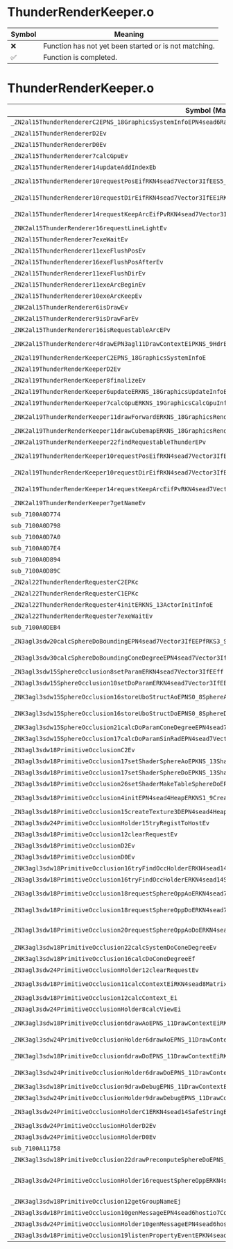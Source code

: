 # ThunderRenderKeeper.o
| Symbol | Meaning 
| ------------- | ------------- 
| :x: | Function has not yet been started or is not matching. 
| :white_check_mark: | Function is completed. 


# ThunderRenderKeeper.o
| Symbol (Mangled) | Symbol (Demangled) | Decompiled? |
| ------------- |  ------------- | ------------- |
| `_ZN2al15ThunderRendererC2EPNS_18GraphicsSystemInfoEPN4sead6RandomE` | `al::ThunderRenderer::ThunderRenderer(al::GraphicsSystemInfo *,sead::Random *)` | :x: |
| `_ZN2al15ThunderRendererD2Ev` | `al::ThunderRenderer::~ThunderRenderer()` | :x: |
| `_ZN2al15ThunderRendererD0Ev` | `al::ThunderRenderer::~ThunderRenderer()` | :x: |
| `_ZN2al15ThunderRenderer7calcGpuEv` | `al::ThunderRenderer::calcGpu(void)` | :x: |
| `_ZN2al15ThunderRenderer14updateAddIndexEb` | `al::ThunderRenderer::updateAddIndex(bool)` | :x: |
| `_ZN2al15ThunderRenderer10requestPosEifRKN4sead7Vector3IfEES5_iRKNS1_7Color4fE` | `al::ThunderRenderer::requestPos(int,float,sead::Vector3<float> const&,sead::Vector3<float> const&,int,sead::Color4f const&)` | :x: |
| `_ZN2al15ThunderRenderer10requestDirEifRKN4sead7Vector3IfEEiRKNS1_7Color4fE` | `al::ThunderRenderer::requestDir(int,float,sead::Vector3<float> const&,int,sead::Color4f const&)` | :x: |
| `_ZN2al15ThunderRenderer14requestKeepArcEifPvRKN4sead7Vector3IfEES6_RKNS2_7Color4fE` | `al::ThunderRenderer::requestKeepArc(int,float,void *,sead::Vector3<float> const&,sead::Vector3<float> const&,sead::Color4f const&)` | :x: |
| `_ZNK2al15ThunderRenderer16requestLineLightEv` | `al::ThunderRenderer::requestLineLight(void)const` | :x: |
| `_ZN2al15ThunderRenderer7exeWaitEv` | `al::ThunderRenderer::exeWait(void)` | :x: |
| `_ZN2al15ThunderRenderer11exeFlushPosEv` | `al::ThunderRenderer::exeFlushPos(void)` | :x: |
| `_ZN2al15ThunderRenderer16exeFlushPosAfterEv` | `al::ThunderRenderer::exeFlushPosAfter(void)` | :x: |
| `_ZN2al15ThunderRenderer11exeFlushDirEv` | `al::ThunderRenderer::exeFlushDir(void)` | :x: |
| `_ZN2al15ThunderRenderer11exeArcBeginEv` | `al::ThunderRenderer::exeArcBegin(void)` | :x: |
| `_ZN2al15ThunderRenderer10exeArcKeepEv` | `al::ThunderRenderer::exeArcKeep(void)` | :x: |
| `_ZNK2al15ThunderRenderer6isDrawEv` | `al::ThunderRenderer::isDraw(void)const` | :x: |
| `_ZNK2al15ThunderRenderer9isDrawFarEv` | `al::ThunderRenderer::isDrawFar(void)const` | :x: |
| `_ZNK2al15ThunderRenderer16isRequestableArcEPv` | `al::ThunderRenderer::isRequestableArc(void *)const` | :x: |
| `_ZNK2al15ThunderRenderer4drawEPN3agl11DrawContextEiPKNS_9HdrEncodeEPKNS_14SimpleModelEnvEi` | `al::ThunderRenderer::draw(agl::DrawContext *,int,al::HdrEncode const*,al::SimpleModelEnv const*,int)const` | :x: |
| `_ZN2al19ThunderRenderKeeperC2EPNS_18GraphicsSystemInfoE` | `al::ThunderRenderKeeper::ThunderRenderKeeper(al::GraphicsSystemInfo *)` | :x: |
| `_ZN2al19ThunderRenderKeeperD2Ev` | `al::ThunderRenderKeeper::~ThunderRenderKeeper()` | :x: |
| `_ZN2al19ThunderRenderKeeper8finalizeEv` | `al::ThunderRenderKeeper::finalize(void)` | :x: |
| `_ZN2al19ThunderRenderKeeper6updateERKNS_18GraphicsUpdateInfoE` | `al::ThunderRenderKeeper::update(al::GraphicsUpdateInfo const&)` | :x: |
| `_ZN2al19ThunderRenderKeeper7calcGpuERKNS_19GraphicsCalcGpuInfoE` | `al::ThunderRenderKeeper::calcGpu(al::GraphicsCalcGpuInfo const&)` | :x: |
| `_ZNK2al19ThunderRenderKeeper11drawForwardERKNS_18GraphicsRenderInfoERKNS_15RenderVariablesE` | `al::ThunderRenderKeeper::drawForward(al::GraphicsRenderInfo const&,al::RenderVariables const&)const` | :x: |
| `_ZNK2al19ThunderRenderKeeper11drawCubemapERKNS_18GraphicsRenderInfoE` | `al::ThunderRenderKeeper::drawCubemap(al::GraphicsRenderInfo const&)const` | :x: |
| `_ZNK2al19ThunderRenderKeeper22findRequestableThunderEPv` | `al::ThunderRenderKeeper::findRequestableThunder(void *)const` | :x: |
| `_ZN2al19ThunderRenderKeeper10requestPosEifRKN4sead7Vector3IfEES5_iRKNS1_7Color4fE` | `al::ThunderRenderKeeper::requestPos(int,float,sead::Vector3<float> const&,sead::Vector3<float> const&,int,sead::Color4f const&)` | :x: |
| `_ZN2al19ThunderRenderKeeper10requestDirEifRKN4sead7Vector3IfEEiRKNS1_7Color4fE` | `al::ThunderRenderKeeper::requestDir(int,float,sead::Vector3<float> const&,int,sead::Color4f const&)` | :x: |
| `_ZN2al19ThunderRenderKeeper14requestKeepArcEifPvRKN4sead7Vector3IfEES6_RKNS2_7Color4fE` | `al::ThunderRenderKeeper::requestKeepArc(int,float,void *,sead::Vector3<float> const&,sead::Vector3<float> const&,sead::Color4f const&)` | :x: |
| `_ZNK2al19ThunderRenderKeeper7getNameEv` | `al::ThunderRenderKeeper::getName(void)const` | :x: |
| `sub_7100A0D774` | `` | :x: |
| `sub_7100A0D798` | `` | :x: |
| `sub_7100A0D7A0` | `` | :x: |
| `sub_7100A0D7E4` | `` | :x: |
| `sub_7100A0D894` | `` | :x: |
| `sub_7100A0D89C` | `` | :x: |
| `_ZN2al22ThunderRenderRequesterC2EPKc` | `al::ThunderRenderRequester::ThunderRenderRequester(char const*)` | :x: |
| `_ZN2al22ThunderRenderRequesterC1EPKc` | `al::ThunderRenderRequester::ThunderRenderRequester(char const*)` | :x: |
| `_ZN2al22ThunderRenderRequester4initERKNS_13ActorInitInfoE` | `al::ThunderRenderRequester::init(al::ActorInitInfo const&)` | :x: |
| `_ZN2al22ThunderRenderRequester7exeWaitEv` | `al::ThunderRenderRequester::exeWait(void)` | :x: |
| `sub_7100A0DEB4` | `` | :x: |
| `_ZN3agl3sdw20calcSphereDoBoundingEPN4sead7Vector3IfEEPfRKS3_S7_fff` | `agl::sdw::calcSphereDoBounding(sead::Vector3<float> *,float *,sead::Vector3<float> const&,sead::Vector3<float> const&,float,float,float)` | :x: |
| `_ZN3agl3sdw30calcSphereDoBoundingConeDegreeEPN4sead7Vector3IfEEPfRKS3_S7_fff` | `agl::sdw::calcSphereDoBoundingConeDegree(sead::Vector3<float> *,float *,sead::Vector3<float> const&,sead::Vector3<float> const&,float,float,float)` | :x: |
| `_ZN3agl3sdw15SphereOcclusion8setParamERKN4sead7Vector3IfEEff` | `agl::sdw::SphereOcclusion::setParam(sead::Vector3<float> const&,float,float)` | :x: |
| `_ZN3agl3sdw15SphereOcclusion10setDoParamERKN4sead7Vector3IfEEff` | `agl::sdw::SphereOcclusion::setDoParam(sead::Vector3<float> const&,float,float)` | :x: |
| `_ZNK3agl3sdw15SphereOcclusion16storeUboStructAoEPNS0_8SphereAoERKN4sead8Matrix34IfEE` | `agl::sdw::SphereOcclusion::storeUboStructAo(agl::sdw::SphereAo *,sead::Matrix34<float> const&)const` | :x: |
| `_ZNK3agl3sdw15SphereOcclusion16storeUboStructDoEPNS0_8SphereDoERKN4sead8Matrix34IfEE` | `agl::sdw::SphereOcclusion::storeUboStructDo(agl::sdw::SphereDo *,sead::Matrix34<float> const&)const` | :x: |
| `_ZNK3agl3sdw15SphereOcclusion21calcDoParamConeDegreeEPN4sead7Vector3IfEEPff` | `agl::sdw::SphereOcclusion::calcDoParamConeDegree(sead::Vector3<float> *,float *,float)const` | :x: |
| `_ZNK3agl3sdw15SphereOcclusion17calcDoParamSinRadEPN4sead7Vector3IfEEPff` | `agl::sdw::SphereOcclusion::calcDoParamSinRad(sead::Vector3<float> *,float *,float)const` | :x: |
| `_ZN3agl3sdw18PrimitiveOcclusionC2Ev` | `agl::sdw::PrimitiveOcclusion::PrimitiveOcclusion(void)` | :x: |
| `_ZN3agl3sdw18PrimitiveOcclusion17setShaderSphereAoEPKNS_13ShaderProgramE` | `agl::sdw::PrimitiveOcclusion::setShaderSphereAo(agl::ShaderProgram const*)` | :x: |
| `_ZN3agl3sdw18PrimitiveOcclusion17setShaderSphereDoEPKNS_13ShaderProgramE` | `agl::sdw::PrimitiveOcclusion::setShaderSphereDo(agl::ShaderProgram const*)` | :x: |
| `_ZN3agl3sdw18PrimitiveOcclusion26setShaderMakeTableSphereDoEPKNS_13ShaderProgramE` | `agl::sdw::PrimitiveOcclusion::setShaderMakeTableSphereDo(agl::ShaderProgram const*)` | :x: |
| `_ZN3agl3sdw18PrimitiveOcclusion4initEPN4sead4HeapERKNS1_9CreateArgE` | `agl::sdw::PrimitiveOcclusion::init(sead::Heap *,agl::sdw::PrimitiveOcclusion::CreateArg const&)` | :x: |
| `_ZN3agl3sdw18PrimitiveOcclusion15createTexture3DEPN4sead4HeapE` | `agl::sdw::PrimitiveOcclusion::createTexture3D(sead::Heap *)` | :x: |
| `_ZN3agl3sdw24PrimitiveOcclusionHolder15tryRegistToHostEv` | `agl::sdw::PrimitiveOcclusionHolder::tryRegistToHost(void)` | :x: |
| `_ZN3agl3sdw18PrimitiveOcclusion12clearRequestEv` | `agl::sdw::PrimitiveOcclusion::clearRequest(void)` | :x: |
| `_ZN3agl3sdw18PrimitiveOcclusionD2Ev` | `agl::sdw::PrimitiveOcclusion::~PrimitiveOcclusion()` | :x: |
| `_ZN3agl3sdw18PrimitiveOcclusionD0Ev` | `agl::sdw::PrimitiveOcclusion::~PrimitiveOcclusion()` | :x: |
| `_ZNK3agl3sdw18PrimitiveOcclusion16tryFindOccHolderERKN4sead14SafeStringBaseIcEE` | `agl::sdw::PrimitiveOcclusion::tryFindOccHolder(sead::SafeStringBase<char> const&)const` | :x: |
| `_ZN3agl3sdw18PrimitiveOcclusion16tryFindOccHolderERKN4sead14SafeStringBaseIcEE` | `agl::sdw::PrimitiveOcclusion::tryFindOccHolder(sead::SafeStringBase<char> const&)` | :x: |
| `_ZN3agl3sdw18PrimitiveOcclusion18requestSphereOppAoERKN4sead7Vector3IfEEffRKNS2_14SafeStringBaseIcEE` | `agl::sdw::PrimitiveOcclusion::requestSphereOppAo(sead::Vector3<float> const&,float,float,sead::SafeStringBase<char> const&)` | :x: |
| `_ZN3agl3sdw18PrimitiveOcclusion18requestSphereOppDoERKN4sead7Vector3IfEES6_fffRKNS2_14SafeStringBaseIcEE` | `agl::sdw::PrimitiveOcclusion::requestSphereOppDo(sead::Vector3<float> const&,sead::Vector3<float> const&,float,float,float,sead::SafeStringBase<char> const&)` | :x: |
| `_ZN3agl3sdw18PrimitiveOcclusion20requestSphereOppAoDoERKN4sead7Vector3IfEES6_ffffRKNS2_14SafeStringBaseIcEE` | `agl::sdw::PrimitiveOcclusion::requestSphereOppAoDo(sead::Vector3<float> const&,sead::Vector3<float> const&,float,float,float,float,sead::SafeStringBase<char> const&)` | :x: |
| `_ZNK3agl3sdw18PrimitiveOcclusion22calcSystemDoConeDegreeEv` | `agl::sdw::PrimitiveOcclusion::calcSystemDoConeDegree(void)const` | :x: |
| `_ZNK3agl3sdw18PrimitiveOcclusion16calcDoConeDegreeEf` | `agl::sdw::PrimitiveOcclusion::calcDoConeDegree(float)const` | :x: |
| `_ZN3agl3sdw24PrimitiveOcclusionHolder12clearRequestEv` | `agl::sdw::PrimitiveOcclusionHolder::clearRequest(void)` | :x: |
| `_ZN3agl3sdw18PrimitiveOcclusion11calcContextEiRKN4sead8Matrix34IfEERKNS2_10ProjectionE` | `agl::sdw::PrimitiveOcclusion::calcContext(int,sead::Matrix34<float> const&,sead::Projection const&)` | :x: |
| `_ZN3agl3sdw18PrimitiveOcclusion12calcContext_Ei` | `agl::sdw::PrimitiveOcclusion::calcContext_(int)` | :x: |
| `_ZN3agl3sdw24PrimitiveOcclusionHolder8calcViewEi` | `agl::sdw::PrimitiveOcclusionHolder::calcView(int)` | :x: |
| `_ZNK3agl3sdw18PrimitiveOcclusion6drawAoEPNS_11DrawContextEiRKNS_11TextureDataES6_RKN4sead14SafeStringBaseIcEE` | `agl::sdw::PrimitiveOcclusion::drawAo(agl::DrawContext *,int,agl::TextureData const&,agl::TextureData const&,sead::SafeStringBase<char> const&)const` | :x: |
| `_ZNK3agl3sdw24PrimitiveOcclusionHolder6drawAoEPNS_11DrawContextEiRKNS_11TextureDataES6_` | `agl::sdw::PrimitiveOcclusionHolder::drawAo(agl::DrawContext *,int,agl::TextureData const&,agl::TextureData const&)const` | :x: |
| `_ZNK3agl3sdw18PrimitiveOcclusion6drawDoEPNS_11DrawContextEiRKNS_11TextureDataES6_RKN4sead14SafeStringBaseIcEE` | `agl::sdw::PrimitiveOcclusion::drawDo(agl::DrawContext *,int,agl::TextureData const&,agl::TextureData const&,sead::SafeStringBase<char> const&)const` | :x: |
| `_ZNK3agl3sdw24PrimitiveOcclusionHolder6drawDoEPNS_11DrawContextEiRKNS_11TextureDataES6_` | `agl::sdw::PrimitiveOcclusionHolder::drawDo(agl::DrawContext *,int,agl::TextureData const&,agl::TextureData const&)const` | :x: |
| `_ZNK3agl3sdw18PrimitiveOcclusion9drawDebugEPNS_11DrawContextEi` | `agl::sdw::PrimitiveOcclusion::drawDebug(agl::DrawContext *,int)const` | :x: |
| `_ZNK3agl3sdw24PrimitiveOcclusionHolder9drawDebugEPNS_11DrawContextEi` | `agl::sdw::PrimitiveOcclusionHolder::drawDebug(agl::DrawContext *,int)const` | :x: |
| `_ZN3agl3sdw24PrimitiveOcclusionHolderC1ERKN4sead14SafeStringBaseIcEEPNS0_18PrimitiveOcclusionERKNS1_9CreateArgE` | `agl::sdw::PrimitiveOcclusionHolder::PrimitiveOcclusionHolder(sead::SafeStringBase<char> const&,agl::sdw::PrimitiveOcclusion *,agl::sdw::PrimitiveOcclusionHolder::CreateArg const&)` | :x: |
| `_ZN3agl3sdw24PrimitiveOcclusionHolderD2Ev` | `agl::sdw::PrimitiveOcclusionHolder::~PrimitiveOcclusionHolder()` | :x: |
| `_ZN3agl3sdw24PrimitiveOcclusionHolderD0Ev` | `agl::sdw::PrimitiveOcclusionHolder::~PrimitiveOcclusionHolder()` | :x: |
| `sub_7100A11758` | `` | :x: |
| `_ZNK3agl3sdw18PrimitiveOcclusion22drawPrecomputeSphereDoEPNS_11DrawContextEi` | `agl::sdw::PrimitiveOcclusion::drawPrecomputeSphereDo(agl::DrawContext *,int)const` | :x: |
| `_ZN3agl3sdw24PrimitiveOcclusionHolder16requestSphereOppERKN4sead7Vector3IfEES6_ffffNS1_11RequestTypeERKNS2_7Color4fE` | `agl::sdw::PrimitiveOcclusionHolder::requestSphereOpp(sead::Vector3<float> const&,sead::Vector3<float> const&,float,float,float,float,agl::sdw::PrimitiveOcclusionHolder::RequestType,sead::Color4f const&)` | :x: |
| `_ZNK3agl3sdw18PrimitiveOcclusion12getGroupNameEj` | `agl::sdw::PrimitiveOcclusion::getGroupName(unsigned int)const` | :x: |
| `_ZN3agl3sdw18PrimitiveOcclusion10genMessageEPN4sead6hostio7ContextE` | `agl::sdw::PrimitiveOcclusion::genMessage(sead::hostio::Context *)` | :x: |
| `_ZN3agl3sdw24PrimitiveOcclusionHolder10genMessageEPN4sead6hostio7ContextE` | `agl::sdw::PrimitiveOcclusionHolder::genMessage(sead::hostio::Context *)` | :x: |
| `_ZN3agl3sdw18PrimitiveOcclusion19listenPropertyEventEPKN4sead6hostio13PropertyEventE` | `agl::sdw::PrimitiveOcclusion::listenPropertyEvent(sead::hostio::PropertyEvent const*)` | :x: |
